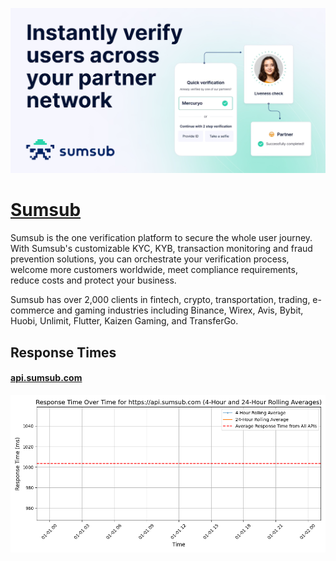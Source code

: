 [![Visit Sumsub](imagePreview.jpg)](https://sumsub.com)

# [Sumsub](https://sumsub.com)

Sumsub is the one verification platform to secure the whole user journey. With Sumsub's customizable KYC, KYB, transaction monitoring and fraud prevention solutions, you can orchestrate your verification process, welcome more customers worldwide, meet compliance requirements, reduce costs and protect your business.

Sumsub has over 2,000 clients in fintech, crypto, transportation, trading, e-commerce and gaming industries including Binance, Wirex, Avis, Bybit, Huobi, Unlimit, Flutter, Kaizen Gaming, and TransferGo.

## Response Times

#### [api.sumsub.com](https://api.sumsub.com)

![api.sumsub.com](response-time-charts/6170692e73756d7375622e636f6d.png)

